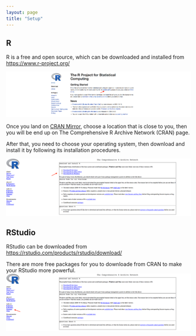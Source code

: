 ```yaml
---
layout: page
title: "Setup"
---
```


## R


R is a free and open source, which can be downloaded and installed from https://www.r-project.org/

![Screenshot of main code listing](/fig/howto-use-R-for-dataanalysis-1.png)


Once you land on [CRAN Mirror](https://mirror.rcg.sfu.ca/mirror/CRAN/), choose a location that is close to you, then you will be end up on The Comprehensive R Archive Network (CRAN) page. 

After that, you need to choose your operating system, then download and install it by following its installation procedures.

![Screenshot of main code listing](/fig/howto-use-R-for-dataanalysis-2.png)


## RStudio

RStudio can be downloaded from https://rstudio.com/products/rstudio/download/

There are more free packages for you to downloade from CRAN to make your RStudio more powerful.
![Screenshot of main code listing](/fig/howto-use-R-for-dataanalysis-3.png)
